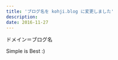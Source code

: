 ```yaml
---
title: 'ブログ名を kohji.blog に変更しました'
description: 
date: 2016-11-27
---
```

ドメイン＝ブログ名

Simple is Best :)
